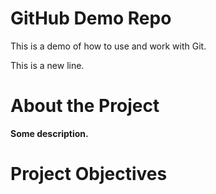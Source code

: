 # GitHub Demo Repo
This is a demo of how to use and work with Git.

This is a new line.

# About the Project
**Some description.**

# Project Objectives
